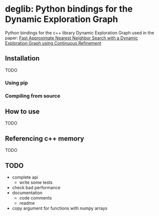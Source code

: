 # deglib: Python bindings for the Dynamic Exploration Graph

Python bindings for the c++ library Dynamic Exploration Graph used in the paper:
[Fast Approximate Nearest Neighbor Search with a Dynamic Exploration Graph using Continuous Refinement](https://arxiv.org/abs/2307.10479)

## Installation
TODO

### Using pip

### Compiling from source

## How to use
TODO

## Referencing c++ memory
TODO

## TODO
- complete api
  - write some tests
- check bad performance
- documentation
  - code comments
  - readme
- copy argument for functions with numpy arrays
